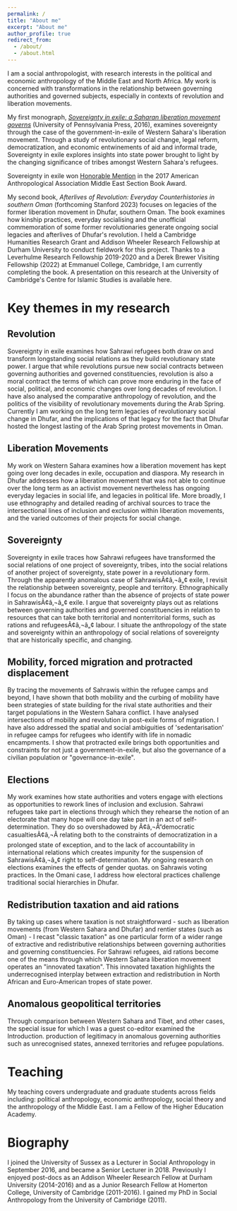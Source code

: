 ```yaml
---
permalink: /
title: "About me"
excerpt: "About me"
author_profile: true
redirect_from: 
  - /about/
  - /about.html
---
```




I am a social anthropologist, with research interests in the political and economic anthropology of the Middle East and North Africa. My work is concerned with transformations in the relationship between governing authorities and governed subjects, especially in contexts of revolution and liberation movements.



My first monograph, [*Sovereignty in exile: a Saharan liberation movement governs*](http://www.upenn.edu/pennpress/book/15606.html) (University of Pennsylvania Press, 2016), examines sovereignty through the case of the government-in-exile of Western Sahara's liberation movement. Through a study of revolutionary social change, legal reform, democratization, and economic entwinements of aid and informal trade, Sovereignty in exile explores insights into state power brought to light by the changing significance of tribes amongst Western Sahara's refugees.

Sovereignty in exile won [Honorable Mention](http://mes.americananthro.org/mes-book-award/) in the 2017 American Anthropological Association Middle East Section Book Award.


My second book, *Afterlives of Revolution: Everyday Counterhistories in southern Oman* (forthcoming Stanford 2023) focuses on legacies of the former liberation movement in Dhufar, southern Oman. The book examines how kinship practices, everyday socialising and the unofficial commemoration of some former revolutionaries generate ongoing social legacies and afterlives of Dhufar's revolution. I held a Cambridge Humanities Research Grant and Addison Wheeler Research Fellowship at Durham University to conduct fieldwork for this project. Thanks to a Leverhulme Research Fellowship 2019-2020 and a Derek Brewer Visiting Fellowship (2022) at Emmanuel College, Cambridge, I am currently completing the book. A presentation on this research at the University of Cambridge's Centre for Islamic Studies is available here.


# Key themes in my research

## Revolution
Sovereignty in exile examines how Sahrawi refugees both draw on and transform longstanding social relations as they build revolutionary state power. I argue that while revolutions pursue new social contracts between governing authorities and governed constituencies, revolution is also a moral contract the terms of which can prove more enduring in the face of social, political, and economic changes over long decades of revolution. I have also analysed the comparative anthropology of revolution, and the politics of the visibility of revolutionary movements during the Arab Spring. Currently I am working on the long term legacies of revolutionary social change in Dhufar, and the implications of that legacy for the fact that Dhufar hosted the longest lasting of the Arab Spring protest movements in Oman.

## Liberation Movements
My work on Western Sahara examines how a liberation movement has kept going over long decades in exile, occupation and diaspora. My research in Dhufar addresses how a liberation movement that was not able to continue over the long term as an activist movement nevertheless has ongoing everyday legacies in social life, and legacies in political life. More broadly, I use ethnography and detailed reading of archival sources to trace the intersectional lines of inclusion and exclusion within liberation movements, and the varied outcomes of their projects for social change.

## Sovereignty
Sovereignty in exile traces how Sahrawi refugees have transformed the social relations of one project of sovereignty, tribes, into the social relations of another project of sovereignty, state power in a revolutionary form. Through the apparently anomalous case of SahrawisÃ¢â‚¬â„¢ exile, I revisit the relationship between sovereignty, people and territory. Ethnographically I focus on the abundance rather than the absence of projects of state power in SahrawisÃ¢â‚¬â„¢ exile. I argue that sovereignty plays out as relations between governing authorities and governed constituencies in relation to resources that can take both territorial and nonterritorial forms, such as rations and refugeesÃ¢â‚¬â„¢ labour. I situate the anthropology of the state and sovereignty within an anthropology of social relations of sovereignty that are historically specific, and changing.

## Mobility, forced migration and protracted displacement
By tracing the movements of Sahrawis within the refugee camps and beyond, I have shown that both mobility and the curbing of mobility have been strategies of state building for the rival state authorities and their target populations in the Western Sahara conflict. I have analysed intersections of mobility and revolution in post-exile forms of migration. I have also addressed the spatial and social ambiguities of 'sedentarisation' in refugee camps for refugees who identify with life in nomadic encampments. I show that protracted exile brings both opportunities and constraints for not just a government-in-exile, but also the governance of a civilian population or "governance-in-exile".

## Elections
My work examines how state authorities and voters engage with elections as opportunities to rework lines of inclusion and exclusion. Sahrawi refugees take part in elections through which they rehearse the notion of an electorate that many hope will one day take part in an act of self-determination. They do so overshadowed by Ã¢â‚¬Å“democratic casualtiesÃ¢â‚¬Â relating both to the constraints of democratization in a prolonged state of exception, and to the lack of accountability in international relations which creates impunity for the suspension of SahrawisÃ¢â‚¬â„¢ right to self-determination. My ongoing research on elections examines the effects of gender quotas. on Sahrawis voting practices. In the Omani case, I address how electoral practices challenge traditional social hierarchies in Dhufar.

## Redistribution taxation and aid rations
By taking up cases where taxation is not straightforward - such as liberation movements (from Western Sahara and Dhufar) and rentier states (such as Oman) - I recast "classic taxation" as one particular form of a wider range of extractive and redistributive relationships between governing authorities and governing constituencies. For Sahrawi refugees, aid rations become one of the means through which Western Sahara liberation movement operates an "innovated taxation". This innovated taxation highlights the underrecognised interplay between extraction and redistribution in North African and Euro-American tropes of state power.

## Anomalous geopolitical territories
Through comparison between Western Sahara and Tibet, and other cases, the special issue for which I was a guest co-editor examined the Introduction. production of legitimacy in anomalous governing authorities such as unrecognised states, annexed territories and refugee populations.


# Teaching
 My teaching covers undergraduate and graduate students across fields including: political anthropology, economic anthropology, social theory and the anthropology of the Middle East. I am a Fellow of the Higher Education Academy.

# Biography
I joined the University of Sussex as a Lecturer in Social Anthropology in September 2016, and became a Senior Lecturer in 2018. Previously I enjoyed post-docs as an Addison Wheeler Research Fellow at Durham University (2014-2016) and as a Junior Research Fellow at Homerton College, University of Cambridge (2011-2016). I gained my PhD in Social Anthropology from the University of Cambridge (2011).
